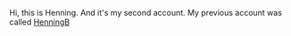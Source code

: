 Hi, this is Henning. And it's my second account. My previous account was called [HenningB](https://github.com/HenningB)
